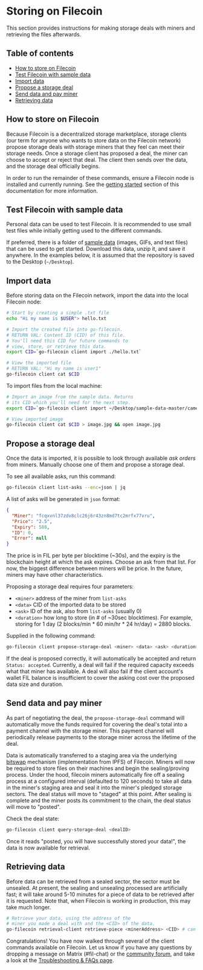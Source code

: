 # Storing on Filecoin

This section provides instructions for making storage deals with miners and retrieving the files afterwards.

## Table of contents

* [How to store on Filecoin](#how-to-store-on-filecoin)
* [Test Filecoin with sample data](#test-filecoin-with-sample-data)
* [Import data](#import-data)
* [Propose a storage deal](#propose-a-storage-deal)
* [Send data and pay miner](#send-data-and-pay-miner)
* [Retrieving data](#retrieving-data)

## How to store on Filecoin

Because Filecoin is a decentralized storage marketplace, storage clients (our term for anyone who wants to store data on the Filecoin network) propose storage deals with storage miners that they feel can meet their storage needs. Once a storage client has proposed a deal, the miner can choose to accept or reject that deal. The client then sends over the data, and the storage deal officially begins.

In order to run the remainder of these commands, ensure a Filecoin node is installed and currently running. See the [getting started](Getting-Started) section of this documentation for more information.

## Test Filecoin with sample data

Personal data can be used to test Filecoin. It is recommended to use small test files while initially getting used to the different commands.

If preferred, there is a folder of [sample data](https://github.com/filecoin-project/sample-data) (images, GIFs, and text files) that can be used to get started. Download this data, unzip it, and save it anywhere. In the examples below, it is assumed that the repository is saved to the Desktop (`~/Desktop`).

## Import data

Before storing data on the Filecoin network, import the data into the local Filecoin node:

```sh
# Start by creating a simple .txt file
echo "Hi my name is $USER"> hello.txt

# Import the created file into go-filecoin.
# RETURN VAL: Content ID (CID) of this file.
# You'll need this CID for future commands to
# view, store, or retrieve this data.
export CID=`go-filecoin client import ./hello.txt`

# View the imported file
# RETURN VAL: "Hi my name is user1"
go-filecoin client cat $CID
```

To import files from the local machine:

```sh
# Import an image from the sample data. Returns
# its CID which you'll need for the next step.
export CID=`go-filecoin client import ~/Desktop/sample-data-master/camel.jpg`

# View imported image
go-filecoin client cat $CID > image.jpg && open image.jpg
```

## Propose a storage deal

Once the data is imported, it is possible to look through available _ask orders_ from miners. Manually choose one of them and propose a storage deal.

<!--# Check size of the imported file (in bytes)
go-filecoin client cat <CID> | wc -c
-->

To see all available asks, run this command:

```sh
go-filecoin client list-asks --enc=json | jq
```

A list of asks will be generated in `json` format:

```json
{
  "Miner": "fcqxvnl37zdv8clc26j6r43zn8md7tc2mrfx77vru",
  "Price": "2.5",
  "Expiry": 588,
  "ID": 0,
  "Error": null
}
```

The price is in FIL per byte per blocktime (~30s), and the expiry is the blockchain height at which the ask expires. Choose an ask from that list. For now, the biggest difference between miners will be price. In the future, miners may have other characteristics.

Proposing a storage deal requires four parameters:

* `<miner>` address of the miner from `list-asks`
* `<data>` CID of the imported data to be stored
* `<ask>` ID of the ask, also from `list-asks` (usually 0)
* `<duration>` how long to store (in # of ~30sec blocktimes). For example, storing for 1 day (2 blocks/min * 60 min/hr * 24 hr/day) = 2880 blocks.

Supplied in the following command:

```sh
go-filecoin client propose-storage-deal <miner> <data> <ask> <duration>
```

If the deal is proposed correctly, it will automatically be accepted and return `Status: accepted`. Currently, a deal will fail if the required capacity exceeds what that miner has available. A deal will also fail if the client account's wallet FIL balance is insufficient to cover the asking cost over the proposed data size and duration.

## Send data and pay miner

As part of negotiating the deal, the `propose-storage-deal` command will automatically move the funds required for covering the deal's total into a payment channel with the storage miner.  This payment channel will periodically release payments to the storage miner across the lifetime of the deal.

Data is automatically transferred to a staging area via the underlying [bitswap](https://github.com/ipfs/specs/tree/master/bitswap) mechanism (implementation from IPFS) of Filecoin. Miners will now be required to store files on their machines and begin the sealing/proving process. Under the hood, filecoin miners automatically fire off a sealing process at a configured interval (defaulted to 120 seconds) to take all data in the miner's staging area and seal it into the miner's pledged storage sectors.  The deal status will move to "staged" at this point.  After sealing is complete and the miner posts its commitment to the chain, the deal status will move to "posted".

Check the deal state:

```sh
go-filecoin client query-storage-deal <dealID>
```

Once it reads "posted, you will have successfully stored your data!", the data is now available for retrieval.

## Retrieving data

Before data can be retrieved from a sealed sector, the sector must be unsealed. At present, the sealing and unsealing processed are artificially fast; it will take around 5-10 minutes for a piece of data to be retrieved after it is requested. Note that, when Filecoin is working in production, this may take much longer.

```sh
# Retrieve your data, using the address of the
# miner you made a deal with and the <CID> of the data.
go-filecoin retrieval-client retrieve-piece <minerAddress> <CID> # can take a minute
```

Congratulations! You have now walked through several of the client commands available on Filecoin. Let us know if you have any questions by dropping a message on Matrix (#fil-chat) or the [community forum](https://discuss.filecoin.io/), and take a look at the [Troubleshooting & FAQs page](Troubleshooting-&-FAQ).
